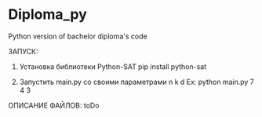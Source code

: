 # Diploma_py
Python version of bachelor diploma's code

ЗАПУСК:
1. Установка библиотеки Python-SAT
pip install python-sat

2. Запустить main.py со своими параметрами n k d
Ex: python main.py 7 4 3

ОПИСАНИЕ ФАЙЛОВ:
toDo
